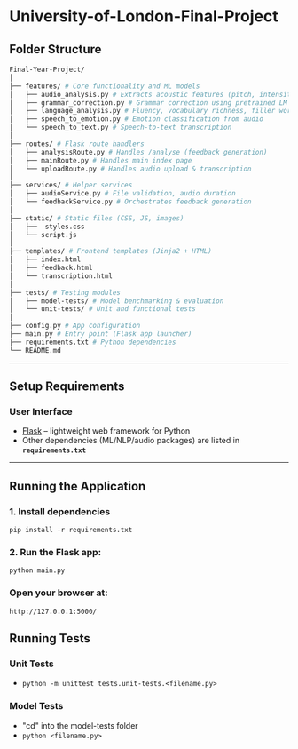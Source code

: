 # University-of-London-Final-Project

## Folder Structure

```bash
Final-Year-Project/
│
├── features/ # Core functionality and ML models
│   ├── audio_analysis.py # Extracts acoustic features (pitch, intensity, jitter, etc.)
│   ├── grammar_correction.py # Grammar correction using pretrained LM
│   ├── language_analysis.py # Fluency, vocabulary richness, filler word detection
│   ├── speech_to_emotion.py # Emotion classification from audio
│   └── speech_to_text.py # Speech-to-text transcription
│
├── routes/ # Flask route handlers
│   ├── analysisRoute.py # Handles /analyse (feedback generation)
│   ├── mainRoute.py # Handles main index page
│   └── uploadRoute.py # Handles audio upload & transcription
│
├── services/ # Helper services
│   ├── audioService.py # File validation, audio duration
│   └── feedbackService.py # Orchestrates feedback generation
│
├── static/ # Static files (CSS, JS, images)
│   ├──  styles.css
│   └── script.js
│
├── templates/ # Frontend templates (Jinja2 + HTML)
│   ├── index.html
│   ├── feedback.html
│   └── transcription.html
│
├── tests/ # Testing modules
│   ├── model-tests/ # Model benchmarking & evaluation
│   └── unit-tests/ # Unit and functional tests
│
├── config.py # App configuration
├── main.py # Entry point (Flask app launcher)
├── requirements.txt # Python dependencies
└── README.md
```

---

## Setup Requirements

### User Interface

- [Flask](https://pypi.org/project/Flask/) – lightweight web framework for Python
- Other dependencies (ML/NLP/audio packages) are listed in **`requirements.txt`**

---

## Running the Application

### 1. Install dependencies

`pip install -r requirements.txt`

### 2. Run the Flask app:

`python main.py`

### Open your browser at:

`http://127.0.0.1:5000/`

## Running Tests

### Unit Tests

- `python -m unittest tests.unit-tests.<filename.py>`

### Model Tests

- "cd" into the model-tests folder
- `python <filename.py>`
